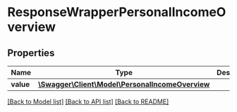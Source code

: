 # ResponseWrapperPersonalIncomeOverview

## Properties
Name | Type | Description | Notes
------------ | ------------- | ------------- | -------------
**value** | [**\Swagger\Client\Model\PersonalIncomeOverview**](PersonalIncomeOverview.md) |  | [optional] 

[[Back to Model list]](../README.md#documentation-for-models) [[Back to API list]](../README.md#documentation-for-api-endpoints) [[Back to README]](../README.md)



